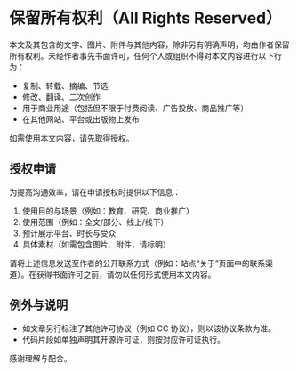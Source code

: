 # 保留所有权利（All Rights Reserved）

本文及其包含的文字、图片、附件与其他内容，除非另有明确声明，均由作者保留所有权利。未经作者事先书面许可，任何个人或组织不得对本文内容进行以下行为：

- 复制、转载、摘编、节选
- 修改、翻译、二次创作
- 用于商业用途（包括但不限于付费阅读、广告投放、商品推广等）
- 在其他网站、平台或出版物上发布

如需使用本文内容，请先取得授权。

## 授权申请

为提高沟通效率，请在申请授权时提供以下信息：

1. 使用目的与场景（例如：教育、研究、商业推广）
2. 使用范围（例如：全文/部分、线上/线下）
3. 预计展示平台、时长与受众
4. 具体素材（如需包含图片、附件，请标明）

请将上述信息发送至作者的公开联系方式（例如：站点“关于”页面中的联系渠道）。在获得书面许可之前，请勿以任何形式使用本文内容。

## 例外与说明

- 如文章另行标注了其他许可协议（例如 CC 协议），则以该协议条款为准。
- 代码片段如单独声明其开源许可证，则按对应许可证执行。

感谢理解与配合。

